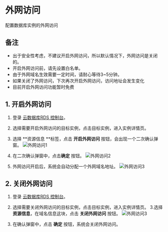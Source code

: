 # 外网访问
配置数据库实例的外网访问

## 备注
- 出于安全性考虑，不建议开启外网访问，所以默认情况下，外网访问是关闭的。
- 开启外网访问前，请先设置白名单。
- 由于外网域名生效需要一定时间，请耐心等待3~5分钟。
- 如果关闭了外网访问，下次再次开启外网访问，访问地址会发生变化
- 目前开启外网访问功能暂时免费

## 1. 开启外网访问
1. 登录 [云数据库RDS 控制台](https://rds-console.jdcloud.com/rds/database)。
2. 选择需要开启外网访问的目标实例，点击目标实例，进入实例详情页。
3. 选择 **资源信息 **标签，点击 **开启外网访问** 按钮，会出现一个二次确认弹窗。
![外网访问1](../../../../../image/RDS/Internet-Access-1.png)

4. 在二次确认弹窗中，点击**确定** 按钮。
![外网访问2](../../../../../image/RDS/Internet-Access-2.png)

5. 外网访问开启后，系统会自动分配一个外网域名地址。
![外网访问3](../../../../../image/RDS/Internet-Access-3.png)

## 2. 关闭外网访问
1. 登录 [云数据库RDS 控制台](https://rds-console.jdcloud.com/rds/database)。
2. 选择需要关闭外网访问的目标实例，点击目标实例，进入实例详情页。
3.选择 **资源信息**，在域名信息这块，点击 **关闭外网访问** 按钮。
![外网访问3](../../../../../image/RDS/Internet-Access-3.png)

4. 在确认弹窗中，点击 **确定** 按钮，系统会关闭外网访问。

